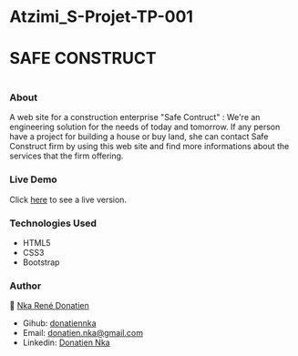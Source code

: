 # Atzimi_S-Projet-TP-001

# SAFE CONSTRUCT 

<img src="">

### About
A web site for a construction enterprise "Safe Contruct" : We're an engineering solution for the needs of today
and tomorrow. If any person have a project for building a house or buy land, she can contact Safe Construct firm by 
using this web site and find more informations about the services that the firm offering.

### Live Demo 
Click [here](https://donatiennka.github.io/Atzimi_S-Projet-TP-001/) to see a live version.

### Technologies Used
* HTML5
* CSS3
* Bootstrap

### Author
:bust_in_silhouette: [Nka René Donatien](https://github.com/donatiennka)
* Gihub: [donatiennka](https://github.com/donatiennka)
* Email: [donatien.nka@gmail.com](mailto:donatien.nka@gmail.com)
* Linkedin: [Donatien Nka](https://www.linkedin.com/in/donatien-nka/)
